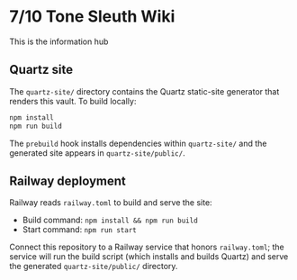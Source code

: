 # 7/10 Tone Sleuth Wiki

This is the information hub

## Quartz site

The `quartz-site/` directory contains the Quartz static-site generator that renders this vault. To build locally:

```bash
npm install
npm run build
```

The `prebuild` hook installs dependencies within `quartz-site/` and the generated site appears in `quartz-site/public/`.

## Railway deployment

Railway reads `railway.toml` to build and serve the site:

- Build command: `npm install && npm run build`
- Start command: `npm run start`

Connect this repository to a Railway service that honors `railway.toml`; the service will run the build script (which installs and builds Quartz) and serve the generated `quartz-site/public/` directory.